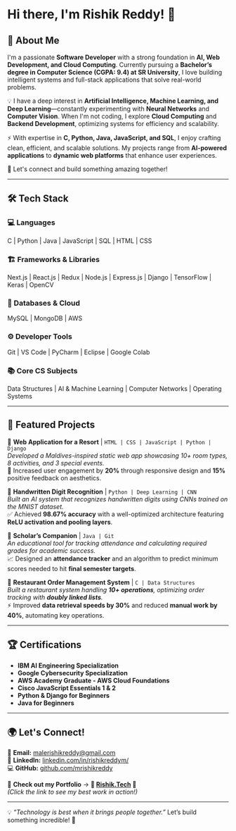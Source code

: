 # Hi there, I'm Rishik Reddy! 👋  

## 🚀 About Me  
I'm a passionate **Software Developer** with a strong foundation in **AI, Web Development, and Cloud Computing**. Currently pursuing a **Bachelor’s degree in Computer Science (CGPA: 9.4) at SR University**, I love building intelligent systems and full-stack applications that solve real-world problems.  

💡 I have a deep interest in **Artificial Intelligence, Machine Learning, and Deep Learning**—constantly experimenting with **Neural Networks** and **Computer Vision**. When I'm not coding, I explore **Cloud Computing** and **Backend Development**, optimizing systems for efficiency and scalability.  

⚡ With expertise in **C, Python, Java, JavaScript, and SQL**, I enjoy crafting clean, efficient, and scalable solutions. My projects range from **AI-powered applications** to **dynamic web platforms** that enhance user experiences.  

💬 Let's connect and build something amazing together!  

---

## 🛠️ Tech Stack  
### 💻 Languages  
C | Python | Java | JavaScript | SQL | HTML | CSS  

### 🏗️ Frameworks & Libraries  
Next.js | React.js | Redux | Node.js | Express.js | Django | TensorFlow | Keras | OpenCV  

### 💾 Databases & Cloud  
MySQL | MongoDB | AWS  

### ⚙️ Developer Tools  
Git | VS Code | PyCharm | Eclipse | Google Colab  

### 📚 Core CS Subjects  
Data Structures | AI & Machine Learning | Computer Networks | Operating Systems  

---

## 🌟 Featured Projects  
🔹 **Web Application for a Resort** | `HTML | CSS | JavaScript | Python | Django`  
*Developed a Maldives-inspired static web app showcasing 10+ room types, 8 activities, and 3 special events.*  
🚀 Increased user engagement by **20%** through responsive design and **15%** positive feedback on aesthetics.  

🔹 **Handwritten Digit Recognition** | `Python | Deep Learning | CNN`  
*Built an AI system that recognizes handwritten digits using CNNs trained on the MNIST dataset.*  
✅ Achieved **98.67% accuracy** with a well-optimized architecture featuring **ReLU activation and pooling layers**.  

🔹 **Scholar’s Companion** | `Java | Git`  
*An educational tool for tracking attendance and calculating required grades for academic success.*  
📈 Designed an **attendance tracker** and an algorithm to predict minimum scores needed to hit **final semester targets**.  

🔹 **Restaurant Order Management System** | `C | Data Structures`  
*Built a restaurant system handling **10+ operations**, optimizing order tracking with **doubly linked lists**.*  
⚡ Improved **data retrieval speeds by 30%** and reduced **manual work by 40%**, automating key operations.  

---

## 🏆 Certifications  
- **IBM AI Engineering Specialization**  
- **Google Cybersecurity Specialization**  
- **AWS Academy Graduate - AWS Cloud Foundations**  
- **Cisco JavaScript Essentials 1 & 2**  
- **Python & Django for Beginners**  
- **Java for Beginners**  

---

## 🌍 Let's Connect!  
📧 **Email:** [malerishikreddy@gmail.com](mailto:malerishikreddy@gmail.com)  
🔗 **LinkedIn:** [linkedin.com/in/rishikreddym/](https://linkedin.com/in/rishikreddym/)  
💻 **GitHub:** [github.com/mrishikreddy](https://github.com/mrishikreddy)  

🚀 **Check out my Portfolio** → **🎨 [Rishik.Tech](https://rishik.tech) 🚀**  
*(Click the link to see my best work in action!)*  

---

💡 _“Technology is best when it brings people together.”_ Let’s build something incredible! 💙  
